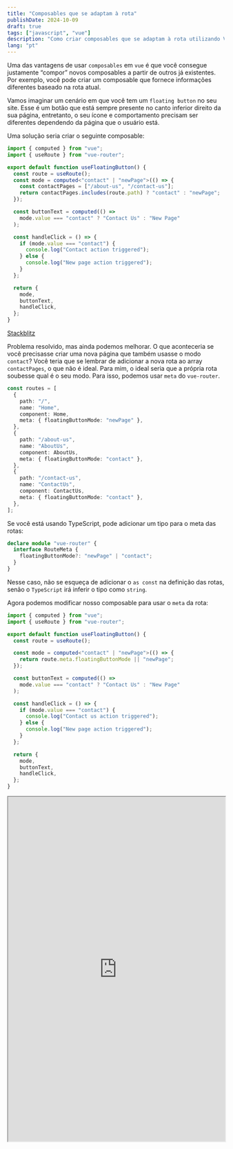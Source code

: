 ```yaml
---
title: "Composables que se adaptam à rota"
publishDate: 2024-10-09
draft: true
tags: ["javascript", "vue"]
description: "Como criar composables que se adaptam à rota utilizando Vue 3 e Vue Router"
lang: "pt"
---
```


Uma das vantagens de usar `composables` em `vue` é que você consegue justamente “compor” novos composables a partir de outros já existentes. Por exemplo, você pode criar um composable que fornece informações diferentes baseado na rota atual.

Vamos imaginar um cenário em que você tem um `floating button` no seu site. Esse é um botão que está sempre presente no canto inferior direito da sua página, entretanto, o seu ícone e comportamento precisam ser diferentes dependendo da página que o usuário está.

Uma solução seria criar o seguinte composable:

```ts
import { computed } from "vue";
import { useRoute } from "vue-router";

export default function useFloatingButton() {
  const route = useRoute();
  const mode = computed<"contact" | "newPage">(() => {
    const contactPages = ["/about-us", "/contact-us"];
    return contactPages.includes(route.path) ? "contact" : "newPage";
  });

  const buttonText = computed(() =>
    mode.value === "contact" ? "Contact Us" : "New Page"
  );

  const handleClick = () => {
    if (mode.value === "contact") {
      console.log("Contact action triggered");
    } else {
      console.log("New page action triggered");
    }
  };

  return {
    mode,
    buttonText,
    handleClick,
  };
}
```

[Stackblitz](https://stackblitz.com/edit/route-aware-initial?file=src%2Fcomposables%2FuseFloatingButton.ts)

Problema resolvido, mas ainda podemos melhorar. O que aconteceria se você precisasse criar uma nova página que também usasse o modo `contact`? Você teria que se lembrar de adicionar a nova rota ao array `contactPages`, o que não é ideal. Para mim, o ideal seria que a própria rota soubesse qual é o seu modo. Para isso, podemos usar `meta` do `vue-router`.

```ts
const routes = [
  {
    path: "/",
    name: "Home",
    component: Home,
    meta: { floatingButtonMode: "newPage" },
  },
  {
    path: "/about-us",
    name: "AboutUs",
    component: AboutUs,
    meta: { floatingButtonMode: "contact" },
  },
  {
    path: "/contact-us",
    name: "ContactUs",
    component: ContactUs,
    meta: { floatingButtonMode: "contact" },
  },
];
```

Se você está usando TypeScript, pode adicionar um tipo para o meta das rotas:

```ts
declare module "vue-router" {
  interface RouteMeta {
    floatingButtonMode?: "newPage" | "contact";
  }
}
```

Nesse caso, não se esqueça de adicionar o `as const` na definição das rotas, senão o `TypeScript` irá inferir o tipo como `string`.

Agora podemos modificar nosso composable para usar o `meta` da rota:

```ts
import { computed } from "vue";
import { useRoute } from "vue-router";

export default function useFloatingButton() {
  const route = useRoute();

  const mode = computed<"contact" | "newPage">(() => {
    return route.meta.floatingButtonMode || "newPage";
  });

  const buttonText = computed(() =>
    mode.value === "contact" ? "Contact Us" : "New Page"
  );

  const handleClick = () => {
    if (mode.value === "contact") {
      console.log("Contact us action triggered");
    } else {
      console.log("New page action triggered");
    }
  };

  return {
    mode,
    buttonText,
    handleClick,
  };
}
```

<div class="stackblitz">
  <iframe src="https://stackblitz.com/edit/route-aware-initial-q2nryw?embed=1&file=src%2Fcomposables%2FuseFloatingButton.ts" width="100%" height="800px">
  </iframe>
</div>

<!-- Se temos parâmetros com ID, seria importante fazer um watch porque o componente é o mesmo -->
<!-- Falar sobre como esse componente pode ser adaptado para o Nuxt, que usa outro paradigma -->
